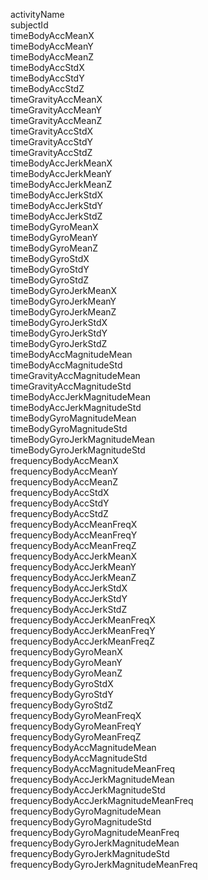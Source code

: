 activityName  
subjectId  
timeBodyAccMeanX  
timeBodyAccMeanY  
timeBodyAccMeanZ  
timeBodyAccStdX  
timeBodyAccStdY  
timeBodyAccStdZ  
timeGravityAccMeanX  
timeGravityAccMeanY  
timeGravityAccMeanZ  
timeGravityAccStdX  
timeGravityAccStdY  
timeGravityAccStdZ  
timeBodyAccJerkMeanX  
timeBodyAccJerkMeanY  
timeBodyAccJerkMeanZ  
timeBodyAccJerkStdX  
timeBodyAccJerkStdY  
timeBodyAccJerkStdZ  
timeBodyGyroMeanX  
timeBodyGyroMeanY  
timeBodyGyroMeanZ  
timeBodyGyroStdX  
timeBodyGyroStdY  
timeBodyGyroStdZ  
timeBodyGyroJerkMeanX  
timeBodyGyroJerkMeanY  
timeBodyGyroJerkMeanZ  
timeBodyGyroJerkStdX  
timeBodyGyroJerkStdY  
timeBodyGyroJerkStdZ  
timeBodyAccMagnitudeMean  
timeBodyAccMagnitudeStd  
timeGravityAccMagnitudeMean  
timeGravityAccMagnitudeStd  
timeBodyAccJerkMagnitudeMean  
timeBodyAccJerkMagnitudeStd  
timeBodyGyroMagnitudeMean  
timeBodyGyroMagnitudeStd  
timeBodyGyroJerkMagnitudeMean  
timeBodyGyroJerkMagnitudeStd  
frequencyBodyAccMeanX  
frequencyBodyAccMeanY  
frequencyBodyAccMeanZ  
frequencyBodyAccStdX  
frequencyBodyAccStdY  
frequencyBodyAccStdZ  
frequencyBodyAccMeanFreqX  
frequencyBodyAccMeanFreqY  
frequencyBodyAccMeanFreqZ  
frequencyBodyAccJerkMeanX  
frequencyBodyAccJerkMeanY  
frequencyBodyAccJerkMeanZ  
frequencyBodyAccJerkStdX  
frequencyBodyAccJerkStdY  
frequencyBodyAccJerkStdZ  
frequencyBodyAccJerkMeanFreqX  
frequencyBodyAccJerkMeanFreqY  
frequencyBodyAccJerkMeanFreqZ  
frequencyBodyGyroMeanX  
frequencyBodyGyroMeanY  
frequencyBodyGyroMeanZ  
frequencyBodyGyroStdX  
frequencyBodyGyroStdY  
frequencyBodyGyroStdZ  
frequencyBodyGyroMeanFreqX  
frequencyBodyGyroMeanFreqY  
frequencyBodyGyroMeanFreqZ  
frequencyBodyAccMagnitudeMean  
frequencyBodyAccMagnitudeStd  
frequencyBodyAccMagnitudeMeanFreq  
frequencyBodyAccJerkMagnitudeMean  
frequencyBodyAccJerkMagnitudeStd  
frequencyBodyAccJerkMagnitudeMeanFreq  
frequencyBodyGyroMagnitudeMean  
frequencyBodyGyroMagnitudeStd  
frequencyBodyGyroMagnitudeMeanFreq  
frequencyBodyGyroJerkMagnitudeMean  
frequencyBodyGyroJerkMagnitudeStd  
frequencyBodyGyroJerkMagnitudeMeanFreq  